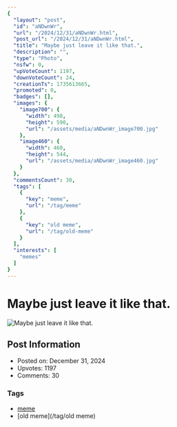 ```yaml
---
{
  "layout": "post",
  "id": "aNDwnWr",
  "url": "/2024/12/31/aNDwnWr.html",
  "post_url": "/2024/12/31/aNDwnWr.html",
  "title": "Maybe just leave it like that.",
  "description": "",
  "type": "Photo",
  "nsfw": 0,
  "upVoteCount": 1197,
  "downVoteCount": 24,
  "creationTs": 1735613665,
  "promoted": 0,
  "badges": [],
  "images": {
    "image700": {
      "width": 498,
      "height": 590,
      "url": "/assets/media/aNDwnWr_image700.jpg"
    },
    "image460": {
      "width": 460,
      "height": 544,
      "url": "/assets/media/aNDwnWr_image460.jpg"
    }
  },
  "commentsCount": 30,
  "tags": [
    {
      "key": "meme",
      "url": "/tag/meme"
    },
    {
      "key": "old meme",
      "url": "/tag/old-meme"
    }
  ],
  "interests": [
    "memes"
  ]
}
---
```


# Maybe just leave it like that.

![Maybe just leave it like that.](/assets/media/aNDwnWr_image700.jpg)

## Post Information

- Posted on: December 31, 2024
- Upvotes: 1197
- Comments: 30

### Tags

- [meme](/tag/meme)
- [old meme](/tag/old meme)
